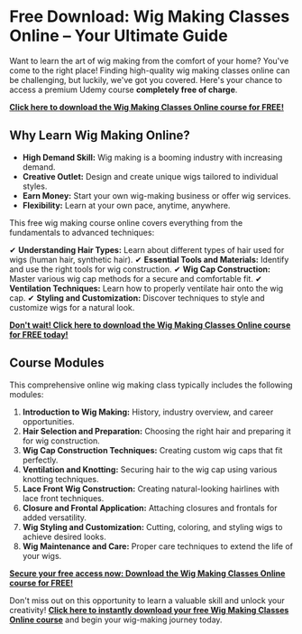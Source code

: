 # Free Download: Wig Making Classes Online – Your Ultimate Guide

Want to learn the art of wig making from the comfort of your home? You've come to the right place! Finding high-quality wig making classes online can be challenging, but luckily, we've got you covered. Here's your chance to access a premium Udemy course **completely free of charge**.

[**Click here to download the Wig Making Classes Online course for FREE!**](https://udemywork.com/wig-making-classes-online)

## Why Learn Wig Making Online?

*   **High Demand Skill:** Wig making is a booming industry with increasing demand.
*   **Creative Outlet:** Design and create unique wigs tailored to individual styles.
*   **Earn Money:** Start your own wig-making business or offer wig services.
*   **Flexibility:** Learn at your own pace, anytime, anywhere.

This free wig making course online covers everything from the fundamentals to advanced techniques:

✔ **Understanding Hair Types:** Learn about different types of hair used for wigs (human hair, synthetic hair).
✔ **Essential Tools and Materials:** Identify and use the right tools for wig construction.
✔ **Wig Cap Construction:** Master various wig cap methods for a secure and comfortable fit.
✔ **Ventilation Techniques:** Learn how to properly ventilate hair onto the wig cap.
✔ **Styling and Customization:** Discover techniques to style and customize wigs for a natural look.

[**Don't wait! Click here to download the Wig Making Classes Online course for FREE today!**](https://udemywork.com/wig-making-classes-online)

## Course Modules

This comprehensive online wig making class typically includes the following modules:

1.  **Introduction to Wig Making:** History, industry overview, and career opportunities.
2.  **Hair Selection and Preparation:** Choosing the right hair and preparing it for wig construction.
3.  **Wig Cap Construction Techniques:** Creating custom wig caps that fit perfectly.
4.  **Ventilation and Knotting:** Securing hair to the wig cap using various knotting techniques.
5.  **Lace Front Wig Construction:** Creating natural-looking hairlines with lace front techniques.
6.  **Closure and Frontal Application:** Attaching closures and frontals for added versatility.
7.  **Wig Styling and Customization:** Cutting, coloring, and styling wigs to achieve desired looks.
8.  **Wig Maintenance and Care:** Proper care techniques to extend the life of your wigs.

[**Secure your free access now: Download the Wig Making Classes Online course for FREE!**](https://udemywork.com/wig-making-classes-online)

Don't miss out on this opportunity to learn a valuable skill and unlock your creativity! **[Click here to instantly download your free Wig Making Classes Online course](https://udemywork.com/wig-making-classes-online)** and begin your wig-making journey today.
